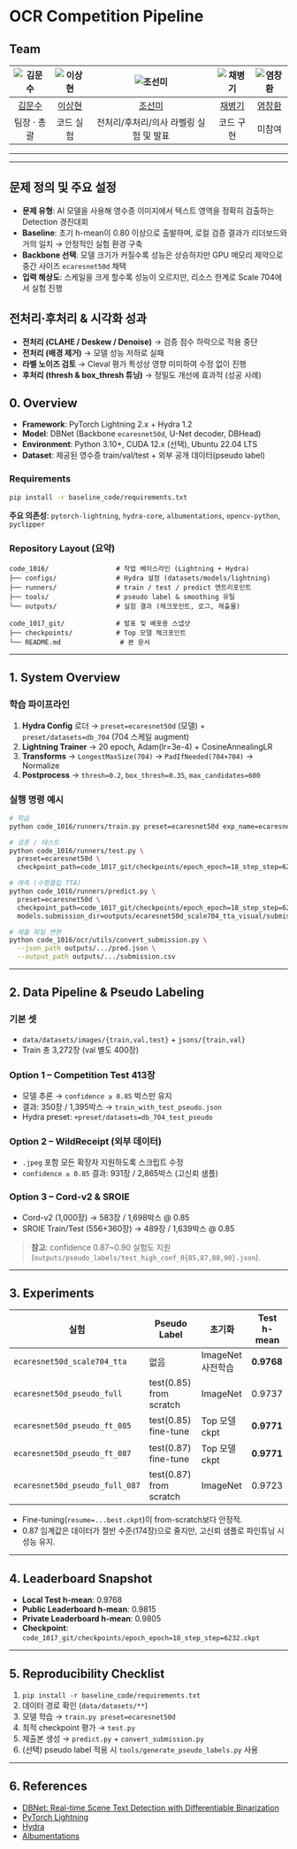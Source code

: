# OCR Competition Pipeline

## Team

| ![김문수](https://avatars.githubusercontent.com/ashrate) | ![이상현](https://avatars.githubusercontent.com/yourshlee) | ![조선미](https://avatars.githubusercontent.com/LearnSphere-2025) | ![채병기](https://avatars.githubusercontent.com/avatar196kc) | ![염창환](https://avatars.githubusercontent.com/cat2oon) |
| :--------------------------------------------------------------: | :--------------------------------------------------------------: | :--------------------------------------------------------------: | :--------------------------------------------------------------: | :--------------------------------------------------------------: |
| [김문수](https://github.com/ashrate) | [이상현](https://github.com/yourshlee) | [조선미](https://github.com/LearnSphere-2025) | [채병기](https://github.com/avatar196kc) | [염창환](https://github.com/cat2oon) |
| 팀장 · 총괄 | 코드 실험 | 전처리/후처리/의사 라벨링 실험 및 발표 | 코드 구현 | 미참여 |

---


---

## 문제 정의 및 주요 설정
- **문제 유형**: AI 모델을 사용해 영수증 이미지에서 텍스트 영역을 정확히 검출하는 Detection 경진대회
- **Baseline**: 초기 h-mean이 0.80 이상으로 출발하며, 로컬 검증 결과가 리더보드와 거의 일치 → 안정적인 실험 환경 구축
- **Backbone 선택**: 모델 크기가 커질수록 성능은 상승하지만 GPU 메모리 제약으로 중간 사이즈 `ecaresnet50d` 채택
- **입력 해상도**: 스케일을 크게 할수록 성능이 오르지만, 리소스 한계로 Scale 704에서 실험 진행

## 전처리·후처리 & 시각화 성과
- **전처리 (CLAHE / Deskew / Denoise)** → 검증 점수 하락으로 적용 중단
- **전처리 (배경 제거)** → 모델 성능 저하로 실패
- **라벨 노이즈 검토** → Cleval 평가 특성상 영향 미미하여 수정 없이 진행
- **후처리 (thresh & box_thresh 튜닝)** → 정밀도 개선에 효과적 (성공 사례)

## 0. Overview
- **Framework**: PyTorch Lightning 2.x + Hydra 1.2
- **Model**: DBNet (Backbone `ecaresnet50d`, U-Net decoder, DBHead)
- **Environment**: Python 3.10+, CUDA 12.x (선택), Ubuntu 22.04 LTS
- **Dataset**: 제공된 영수증 train/val/test + 외부 공개 데이터(pseudo label)

### Requirements
```bash
pip install -r baseline_code/requirements.txt
```
**주요 의존성**: `pytorch-lightning`, `hydra-core`, `albumentations`, `opencv-python`, `pyclipper`

### Repository Layout (요약)
```
code_1016/                 # 작업 베이스라인 (Lightning + Hydra)
├── configs/               # Hydra 설정 (datasets/models/lightning)
├── runners/               # train / test / predict 엔트리포인트
├── tools/                 # pseudo label & smoothing 유틸
└── outputs/               # 실험 결과 (체크포인트, 로그, 제출물)

code_1017_git/             # 발표 및 배포용 스냅샷
├── checkpoints/           # Top 모델 체크포인트
└── README.md               # 본 문서
```

---

## 1. System Overview
### 학습 파이프라인
1. **Hydra Config** 로더 → `preset=ecaresnet50d` (모델) + `preset/datasets=db_704` (704 스케일 augment)
2. **Lightning Trainer** → 20 epoch, Adam(lr=3e-4) + CosineAnnealingLR
3. **Transforms** → `LongestMaxSize(704)` → `PadIfNeeded(704×704)` → Normalize
4. **Postprocess** → `thresh=0.2`, `box_thresh=0.35`, `max_candidates=600`

### 실행 명령 예시
```bash
# 학습
python code_1016/runners/train.py preset=ecaresnet50d exp_name=ecaresnet50d_scale704_tta

# 검증 / 테스트
python code_1016/runners/test.py \
  preset=ecaresnet50d \
  checkpoint_path=code_1017_git/checkpoints/epoch_epoch=18_step_step=6232.ckpt

# 예측 (수평플립 TTA)
python code_1016/runners/predict.py \
  preset=ecaresnet50d \
  checkpoint_path=code_1017_git/checkpoints/epoch_epoch=18_step_step=6232.ckpt \
  models.submission_dir=outputs/ecaresnet50d_scale704_tta_visual/submissions

# 제출 파일 변환
python code_1016/ocr/utils/convert_submission.py \
  --json_path outputs/.../pred.json \
  --output_path outputs/.../submission.csv
```

---

## 2. Data Pipeline & Pseudo Labeling
### 기본 셋
- `data/datasets/images/{train,val,test}` + `jsons/{train,val}`
- Train 총 3,272장 (val 별도 400장)

### Option 1 – Competition Test 413장
- 모델 추론 → `confidence ≥ 0.85` 박스만 유지
- 결과: 350장 / 1,395박스 → `train_with_test_pseudo.json`
- Hydra preset: `+preset/datasets=db_704_test_pseudo`

### Option 2 – WildReceipt (외부 데이터)
- `.jpeg` 포함 모든 확장자 지원하도록 스크립트 수정
- `confidence ≥ 0.85` 결과: 931장 / 2,865박스 (고신뢰 샘플)

### Option 3 – Cord-v2 & SROIE
- Cord-v2 (1,000장) → 583장 / 1,698박스 @ 0.85
- SROIE Train/Test (556+360장) → 489장 / 1,639박스 @ 0.85

> **참고**: confidence 0.87~0.90 실험도 지원 (`outputs/pseudo_labels/test_high_conf_0{85,87,88,90}.json`).

---

## 3. Experiments
| 실험 | Pseudo Label | 초기화 | Test h-mean |
|---|---|---|---|
| `ecaresnet50d_scale704_tta` | 없음 | ImageNet 사전학습 | **0.9768** |
| `ecaresnet50d_pseudo_full` | test(0.85) from scratch | ImageNet | 0.9737 |
| `ecaresnet50d_pseudo_ft_085` | test(0.85) fine-tune | Top 모델 ckpt | **0.9771** |
| `ecaresnet50d_pseudo_ft_087` | test(0.87) fine-tune | Top 모델 ckpt | **0.9771** |
| `ecaresnet50d_pseudo_full_087` | test(0.87) from scratch | ImageNet | 0.9723 |

- Fine-tuning(`resume=...best.ckpt`)이 from-scratch보다 안정적.
- 0.87 임계값은 데이터가 절반 수준(174장)으로 줄지만, 고신뢰 샘플로 파인튜닝 시 성능 유지.

---

## 4. Leaderboard Snapshot
- **Local Test h-mean**: 0.9768
- **Public Leaderboard h-mean**: 0.9815
- **Private Leaderboard h-mean**: 0.9805
- **Checkpoint**: `code_1017_git/checkpoints/epoch_epoch=18_step_step=6232.ckpt`

---

## 5. Reproducibility Checklist
1. `pip install -r baseline_code/requirements.txt`
2. 데이터 경로 확인 (`data/datasets/**`)
3. 모델 학습 → `train.py preset=ecaresnet50d`
4. 최적 checkpoint 평가 → `test.py`
5. 제출본 생성 → `predict.py` + `convert_submission.py`
6. (선택) pseudo label 적용 시 `tools/generate_pseudo_labels.py` 사용

---

## 6. References
- [DBNet: Real-time Scene Text Detection with Differentiable Binarization](https://arxiv.org/abs/1911.08947)
- [PyTorch Lightning](https://lightning.ai/)
- [Hydra](https://hydra.cc/)
- [Albumentations](https://albumentations.ai/)
